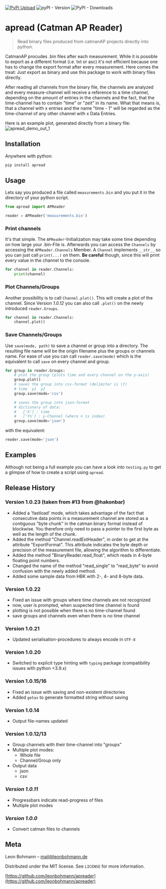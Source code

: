 
[![PyPi Upload](https://github.com/leonbohmann/APReader/actions/workflows/python-publish.yml/badge.svg)](https://github.com/leonbohmann/APReader/actions/workflows/python-publish.yml)
![pyPI - Version](https://img.shields.io/pypi/v/apread?label=package%20version)
![PyPI - Downloads](https://img.shields.io/pypi/dm/apread?color=green&label=PyPi%20Downloads&style=plastic)

# **apread** (Catman AP Reader)
> Read binary files produced from catmanAP projects directly into python.

CatmanAP procudes .bin files after each measurement. While it is possible to export as a different format (i.e. txt or asc) it's not efficient because one has to change the export format after every measurement. Here comes the treat: Just export as binary and use this package to work with binary files directly.

After reading all channels from the binary file, the channels are analyzed and every measure-channel will receive a reference to a time channel, depending on the amount of entries in the channels and the fact, that the time-channel has to contain "time" or "zeit" in its name. What that means is, that a channel with x entries and the name "time - 1" will be regarded as the time-channel of any other channel with x Data Entries.

Here is an example plot, generated directly from a binary file:
![apread_demo_out_1](https://user-images.githubusercontent.com/13386367/118563304-9dffba80-b76e-11eb-8730-c982c2ece7db.png)

## Installation

Anywhere with python:

```sh
pip install apread
```


## Usage

Lets say you produced a file called `measurements.bin` and you put it in the directory of your python script.

```python
from apread import APReader

reader = APReader('measurements.bin')
``` 

### Print channels
It's that simple. The `APReader`-Initialization may take some time depending on how large your .bin-File is. Afterwards you can access the `Channels` by accessing the `APReader.Channels` Member. A `Channel` implements `__str__` so you can just call `print(...)` on them. **Be careful** though, since this will print every value in the channel to the console.

```python
for channel in reader.Channels:
    print(channel)
``` 

### Plot Channels/Groups
Another possibility is to call `Channel.plot()`. This will create a plot of the channel. Since Version *1.0.12* you can also call `.plot()` on the newly introduced `reader.Groups`.
```python
for channel in reader.Channels:
    channel.plot()
``` 

### Save Channels/Groups
Use `save(mode, path)` to save a channel or group into a directory. The resulting file name will be the origin filename plus the groups or channels name. For ease of use you can call `reader.save(mode)` which is the equivalent to call `save` on every channel and group.
```python
for group in reader.Groups:
    # plot the group (plots time and every channel on the y-axis)
    group.plot()
    # saves the group into csv-format (delimiter is \t) 
    # time  y1  y2
    group.save(mode='csv')

    # saves the group into json-format
    # dictionary of data: 
    #   ['X'] : time
    #   ['Yn'] : y-Channel (where n is index)
    group.save(mode='json')

``` 
with the equivalent:
```python
reader.save(mode='json')
``` 

## Examples
Although not being a full example you can have a look into `testing.py` to get a glimpse of how to create a script using `apread`.


## Release History
### **Version 1.0.23** (taken from #13 from @hakonbar)
* Added a 'fastload' mode, which takes advantage of the fact that consecutive data points in a measurement channel are stored as a contiguous "byte chunk" in the catman binary format instead of blockwise. You therefore only need to pass a pointer to the first byte as well as the length of the chunk.
* Added the method "Channel.readExtHeader", in order to get at the attribute "ExportFormat". This attribute indicates the byte depth or precision of the measurement file, allowing the algorithm to differentiate.
* Added the method "BinaryReader.read_float", which reads in 4-byte floating point numbers.
* Changed the name of the method "read_single" to "read_byte" to avoid confusion with the newly added method.
* Added some sample data from HBK with 2-, 4- and 8-byte data.
### Version 1.0.22
* Fixed an issue with groups where time channels are not recognized
*  now, user is prompted, when suspected time channel is found
*  plotting is not possible when there is no time-channel found
*  save groups and channels even when there is no time channel
### Version 1.0.21
* Updated serialisation-procedures to always encode in `UTF-8`
### Version 1.0.20
* Switched to explicit type hinting with `typing` package (compatibility issues with python <3.9.x)  
### Version 1.0.15/16
* Fixed an issue with saving and non-existent directories
* Added `getas` to generate formatted string without saving
### Version 1.0.14
* Output file-names updated
### Version 1.0.12/13
* Group channels with their time-channel into "groups"
* Multiple plot modes:
    * Whole file
    * Channel/Group only
* Output data
    * json
    * csv

### *Version 1.0.11*
* Progressbars indicate read-progress of files
* Multiple plot modes

### *Version 1.0.0*
* Convert catman files to channels

## Meta

Leon Bohmann – mail@leonbohmann.de

Distributed under the MIT license. See ``LICENSE`` for more information.

[https://github.com/leonbohmann/apreader](https://github.com/leonbohmann/apreader)
